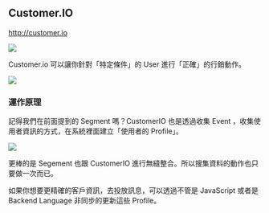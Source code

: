 ## Customer.IO

<http://customer.io>

![](http://d.pr/i/1jLc2+)

Customer.io 可以讓你針對「特定條件」的 User 進行「正確」的行銷動作。

![](http://d.pr/i/11HEo+)

### 運作原理

記得我們在前面提到的 Segment 嗎？CustomerIO 也是透過收集 Event ，收集使用者資訊的方式，在系統裡面建立「使用者的 Profile」。

![](http://d.pr/i/1la9V+)

更棒的是 Segement 也跟 CustomerIO 進行無縫整合。所以搜集資料的動作也只要做一次而已。

如果你想要更精確的客戶資訊，去投放訊息，可以透過不管是 JavaScript 或者是 Backend Language 非同步的更新這些 Profile。
